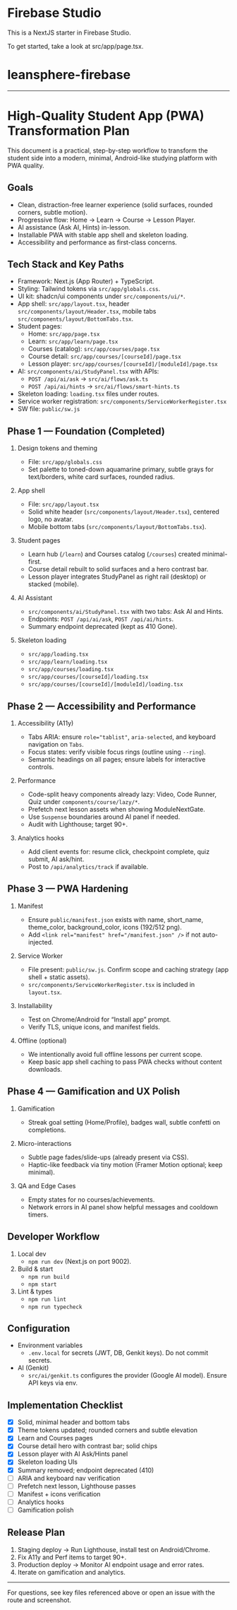 # Firebase Studio

This is a NextJS starter in Firebase Studio.

To get started, take a look at src/app/page.tsx.
# leansphere-firebase

---

# High-Quality Student App (PWA) Transformation Plan

This document is a practical, step-by-step workflow to transform the student side into a modern, minimal, Android-like studying platform with PWA quality.

## Goals
- Clean, distraction-free learner experience (solid surfaces, rounded corners, subtle motion).
- Progressive flow: Home → Learn → Course → Lesson Player.
- AI assistance (Ask AI, Hints) in-lesson.
- Installable PWA with stable app shell and skeleton loading.
- Accessibility and performance as first-class concerns.

## Tech Stack and Key Paths
- Framework: Next.js (App Router) + TypeScript.
- Styling: Tailwind tokens via `src/app/globals.css`.
- UI kit: shadcn/ui components under `src/components/ui/*`.
- App shell: `src/app/layout.tsx`, header `src/components/layout/Header.tsx`, mobile tabs `src/components/layout/BottomTabs.tsx`.
- Student pages:
  - Home: `src/app/page.tsx`
  - Learn: `src/app/learn/page.tsx`
  - Courses (catalog): `src/app/courses/page.tsx`
  - Course detail: `src/app/courses/[courseId]/page.tsx`
  - Lesson player: `src/app/courses/[courseId]/[moduleId]/page.tsx`
- AI: `src/components/ai/StudyPanel.tsx` with APIs:
  - `POST /api/ai/ask` → `src/ai/flows/ask.ts`
  - `POST /api/ai/hints` → `src/ai/flows/smart-hints.ts`
- Skeleton loading: `loading.tsx` files under routes.
- Service worker registration: `src/components/ServiceWorkerRegister.tsx`
- SW file: `public/sw.js`

## Phase 1 — Foundation (Completed)
1) Design tokens and theming
   - File: `src/app/globals.css`
   - Set palette to toned-down aquamarine primary, subtle grays for text/borders, white card surfaces, rounded radius.

2) App shell
   - File: `src/app/layout.tsx`
   - Solid white header (`src/components/layout/Header.tsx`), centered logo, no avatar.
   - Mobile bottom tabs (`src/components/layout/BottomTabs.tsx`).

3) Student pages
   - Learn hub (`/learn`) and Courses catalog (`/courses`) created minimal-first.
   - Course detail rebuilt to solid surfaces and a hero contrast bar.
   - Lesson player integrates StudyPanel as right rail (desktop) or stacked (mobile).

4) AI Assistant
   - `src/components/ai/StudyPanel.tsx` with two tabs: Ask AI and Hints.
   - Endpoints: `POST /api/ai/ask`, `POST /api/ai/hints`.
   - Summary endpoint deprecated (kept as 410 Gone).

5) Skeleton loading
   - `src/app/loading.tsx`
   - `src/app/learn/loading.tsx`
   - `src/app/courses/loading.tsx`
   - `src/app/courses/[courseId]/loading.tsx`
   - `src/app/courses/[courseId]/[moduleId]/loading.tsx`

## Phase 2 — Accessibility and Performance
1) Accessibility (A11y)
   - Tabs ARIA: ensure `role="tablist"`, `aria-selected`, and keyboard navigation on `Tabs`.
   - Focus states: verify visible focus rings (outline using `--ring`).
   - Semantic headings on all pages; ensure labels for interactive controls.

2) Performance
   - Code-split heavy components already lazy: Video, Code Runner, Quiz under `components/course/lazy/*`.
   - Prefetch next lesson assets when showing ModuleNextGate.
   - Use `Suspense` boundaries around AI panel if needed.
   - Audit with Lighthouse; target 90+.

3) Analytics hooks
   - Add client events for: resume click, checkpoint complete, quiz submit, AI ask/hint.
   - Post to `/api/analytics/track` if available.

## Phase 3 — PWA Hardening
1) Manifest
   - Ensure `public/manifest.json` exists with name, short_name, theme_color, background_color, icons (192/512 png).
   - Add `<link rel="manifest" href="/manifest.json" />` if not auto-injected.

2) Service Worker
   - File present: `public/sw.js`. Confirm scope and caching strategy (app shell + static assets).
   - `src/components/ServiceWorkerRegister.tsx` is included in `layout.tsx`.

3) Installability
   - Test on Chrome/Android for “Install app” prompt.
   - Verify TLS, unique icons, and manifest fields.

4) Offline (optional)
   - We intentionally avoid full offline lessons per current scope.
   - Keep basic app shell caching to pass PWA checks without content downloads.

## Phase 4 — Gamification and UX Polish
1) Gamification
   - Streak goal setting (Home/Profile), badges wall, subtle confetti on completions.

2) Micro-interactions
   - Subtle page fades/slide-ups (already present via CSS).
   - Haptic-like feedback via tiny motion (Framer Motion optional; keep minimal).

3) QA and Edge Cases
   - Empty states for no courses/achievements.
   - Network errors in AI panel show helpful messages and cooldown timers.

## Developer Workflow
1) Local dev
   - `npm run dev` (Next.js on port 9002).
2) Build & start
   - `npm run build`
   - `npm start`
3) Lint & types
   - `npm run lint`
   - `npm run typecheck`

## Configuration
- Environment variables
  - `.env.local` for secrets (JWT, DB, Genkit keys). Do not commit secrets.
- AI (Genkit)
  - `src/ai/genkit.ts` configures the provider (Google AI model). Ensure API keys via env.

## Implementation Checklist
- [x] Solid, minimal header and bottom tabs
- [x] Theme tokens updated; rounded corners and subtle elevation
- [x] Learn and Courses pages
- [x] Course detail hero with contrast bar; solid chips
- [x] Lesson player with AI Ask/Hints panel
- [x] Skeleton loading UIs
- [x] Summary removed; endpoint deprecated (410)
- [ ] ARIA and keyboard nav verification
- [ ] Prefetch next lesson, Lighthouse passes
- [ ] Manifest + icons verification
- [ ] Analytics hooks
- [ ] Gamification polish

## Release Plan
1) Staging deploy → Run Lighthouse, install test on Android/Chrome.
2) Fix A11y and Perf items to target 90+.
3) Production deploy → Monitor AI endpoint usage and error rates.
4) Iterate on gamification and analytics.

---

For questions, see key files referenced above or open an issue with the route and screenshot.
